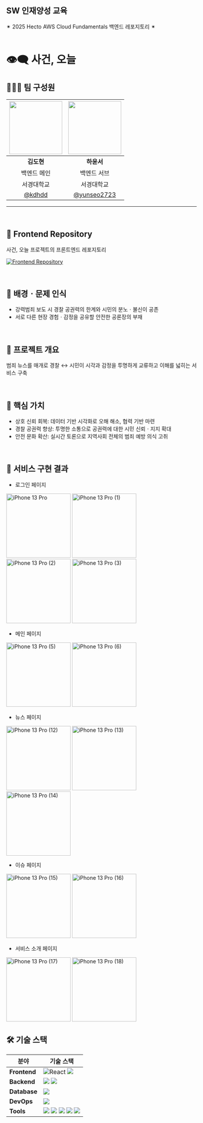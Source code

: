 ## SW 인재양성 교육
✴ 2025 Hecto AWS Cloud Fundamentals 백엔드 레포지토리 ✴
<br><br>



# 👁‍🗨 사건, 오늘



## 🧑‍🤝‍🧑 팀 구성원
| <img src="https://github.com/user-attachments/assets/e7050ae6-196e-4f9c-84d6-56dd29f9ea65" width="140" /> | <img src="https://github.com/user-attachments/assets/f36bea8a-7664-4999-896c-75aad401f9d7" width="140" /> |
| :-----------------: | :-----------------: |
| **김도현**       | **하윤서**       |
| 백엔드 메인   | 백엔드 서브    |
| 서경대학교     | 서경대학교    |
| [@kdhdd](https://github.com/kdhdd) | [@yunseo2723](https://github.com/yunseo2723) |

---

<br>

## 🔗 Frontend Repository

사건, 오늘 프로젝트의 프론트엔드 레포지토리

[![Frontend Repository](https://img.shields.io/badge/Frontend-Repository-orange?style=for-the-badge&logo=github)](https://github.com/SW-Cloud-Fundamentals/FRONTEND)


<br>

## 🌈 배경ㆍ문제 인식

- 강력범죄 보도 시 경찰 공권력의 한계와 시민의 분노ㆍ불신이 공존
- 서로 다른 현장 경험ㆍ감정을 공유할 안전한 공론장의 부재

<br>

## 📝 프로젝트 개요
범죄 뉴스를 매개로 경찰 ↔ 시민이 시각과 감정을 투명하게 교류하고 이해를 넓히는 서비스 구축

<br>

## 🎯 핵심 가치

- 상호 신뢰 회복: 데이터 기반 시각화로 오해 해소, 협력 기반 마련
- 경찰 공권력 향상: 투명한 소통으로 공권력에 대한 시민 신뢰ㆍ지지 확대
- 안전 문화 확산: 실시간 토론으로 지역사회 전체의 범죄 예방 의식 고취

<br>

## 🚀 서비스 구현 결과

- 로그인 페이지
<img src="https://github.com/user-attachments/assets/45c667de-3a7a-4d30-bd57-94b5549a5cd5" alt="iPhone 13 Pro" width="170" />
<img src="https://github.com/user-attachments/assets/0316ca66-4155-48d9-88c1-de25384e2598" alt="iPhone 13 Pro (1)" width="170" />
<img src="https://github.com/user-attachments/assets/2a39399e-c75f-4375-990c-b4031b7c1394" alt="iPhone 13 Pro (2)" width="170" />
<img src="https://github.com/user-attachments/assets/b7f03bfd-75cf-4744-adaf-8bfe74d053ac" alt="iPhone 13 Pro (3)" width="170" />
<br>

- 메인 페이지
<img src="https://github.com/user-attachments/assets/a94e0f55-edc0-4764-945f-5c581567d400" alt="iPhone 13 Pro (5)" width="170" />
<img src="https://github.com/user-attachments/assets/a081c5ec-afc8-40bb-826d-56461edcc63f" alt="iPhone 13 Pro (6)" width="170" />
<br>

- 뉴스 페이지
<img src="https://github.com/user-attachments/assets/7babf9d2-f1de-499a-857e-19bde18de5fb" alt="iPhone 13 Pro (12)" width="170" />
<img src="https://github.com/user-attachments/assets/97e51bd1-1bde-44f4-ae1e-11dda44e82ca" alt="iPhone 13 Pro (13)" width="170" />
<img src="https://github.com/user-attachments/assets/94633068-dead-49fd-b646-92ad45354c3c" alt="iPhone 13 Pro (14)" width="170" />
<br>

- 이슈 페이지
<img src="https://github.com/user-attachments/assets/e79b2334-6e4c-4b2f-8a69-66a747b3400b" alt="iPhone 13 Pro (15)" width="170" />
<img src="https://github.com/user-attachments/assets/86dd2c87-d325-4b8c-95fd-a0b50da4ac34" alt="iPhone 13 Pro (16)" width="170" />
<br>

- 서비스 소개 페이지
<img src="https://github.com/user-attachments/assets/e2266678-21e4-4aab-8772-23653b287744" alt="iPhone 13 Pro (17)" width="170" />
<img src="https://github.com/user-attachments/assets/fbe04f00-47fa-47cf-ac48-0d7abfe809d4" alt="iPhone 13 Pro (18)" width="170" />


<br>

## 🛠 기술 스택

| **분야**      | **기술 스택**                                                                                                                                                                                                                                                                                                                             |
|---------------|------------------------------------------------------------------------------------------------------------------------------------------------------------------------------------------------------------------------------------------------------------------------------------------------------------------------------------------|
| **Frontend**  |![React](https://img.shields.io/badge/React-61DAFB?style=flat-square&logo=react&logoColor=ffffff) <img src="https://img.shields.io/badge/Javascript-F7DF1E?style=flat-square&logo=javascript&logoColor=black"> |
| **Backend**   | <img src="https://img.shields.io/badge/Java-007396?style=flat-square&logo=java&logoColor=white"> <img src="https://img.shields.io/badge/Spring-6DB33F?style=flat-square&logo=spring&logoColor=white"> |
| **Database**  | <img src="https://img.shields.io/badge/MySQL-4479A1?style=flat-square&logo=mysql&logoColor=white">                                                                                                                                                                                                                                        |
| **DevOps**    | <img src="https://img.shields.io/badge/AWS-232F3E?style=flat-square&logo=amazonwebservices&logoColor=white">                                                                                                                  |
| **Tools**     | <img src="https://img.shields.io/badge/Discord-5865F2?style=flat-square&logo=discord&logoColor=white"> <img src="https://img.shields.io/badge/Figma-F24E1E?style=flat-square&logo=figma&logoColor=white"> <img src="https://img.shields.io/badge/Notion-000000?style=flat-square&logo=notion&logoColor=white"> <img src="https://img.shields.io/badge/Github-181717?style=flat-square&logo=github&logoColor=white"> <img src="https://img.shields.io/badge/Git-F05032?style=flat-square&logo=git&logoColor=white"> |



<br>





